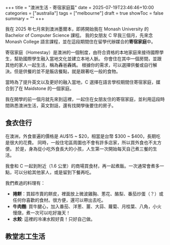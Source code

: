 +++
title = "澳洲生活 - 寄宿家庭篇"
date = 2025-07-19T23:46:46+10:00
categories = ["australia"]
tags = ["melbourne"]
draft = true
showToc = false
summary = ""
+++

我在 2025 年七月來到澳洲墨爾本，即將開始我在 Monash University 的 Bachelor of Computer Science 課程。
我的女朋友 C 早我三個月，先來念 Monash College 語言課程，並在這段期間住在留學代辦媒合的**寄宿家庭**中。

寄宿家庭（Homestay）是澳洲的一個制度，由符合資格的本地家庭來接待國際學生，幫助國際學生融入當地文化並建立本地人脈。
你會住在其中一個房間，並跟其他的家人一起生活，稱為轟爸轟媽。
根據你的需求，可以選擇供餐或自行解決。但是供餐的並不是飯店餐點，就是跟著吃一般的食物。

當時為了提升英文以及更好的融入當地，C 選擇在語言學校期間住寄宿家庭，媒合到了在 Maidstone 的一個家庭。

我在開學的前一個月就先來到這裡，一起住在女朋友住的寄宿家庭，並利用這段時間熟悉澳洲生活，英文對話，還有找開學後要住的房子。

## 食衣住行

在澳洲，外食普遍的價格是 AU$15 ~ $20，相當是台幣 $300 ~ $400，長期吃是很大的花費。
同時，一般住宅區周圍也不會有許多店家，所以買外食也不太方便。
於是，身為從小吃外食長大的小孩，人生第一次開始每天自己煮三餐的生活。

我會和 C 一起到附近（1.6 公里）的商場買食材，再一起煮飯。一次通常會煮多一點，可以分給其他家人，或是留到下餐再吃。

我們煮過的料理有：
* **捲餅**：買超市賣的餅皮，裡面放上微波雞胸、蔥花、酪梨、番茄炒蛋（？）或任何你喜歡的食材。很方便，還可以帶出去吃。
* **牛肉麵**: 買牛腱心，加入番茄、洋蔥、薑、大蒜、蘿蔔、月桂葉、八角，小火慢燉，煮一次可以吃好幾天！
* **水餃**: 這裡的冷凍水餃好貴！只好自己做。

## 教堂志工生活

